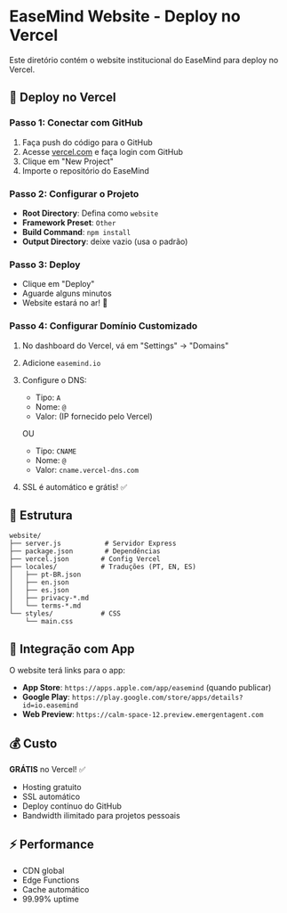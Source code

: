 # EaseMind Website - Deploy no Vercel

Este diretório contém o website institucional do EaseMind para deploy no Vercel.

## 🚀 Deploy no Vercel

### Passo 1: Conectar com GitHub
1. Faça push do código para o GitHub
2. Acesse [vercel.com](https://vercel.com) e faça login com GitHub
3. Clique em "New Project"
4. Importe o repositório do EaseMind

### Passo 2: Configurar o Projeto
- **Root Directory**: Defina como `website`
- **Framework Preset**: `Other`
- **Build Command**: `npm install`
- **Output Directory**: deixe vazio (usa o padrão)

### Passo 3: Deploy
- Clique em "Deploy"
- Aguarde alguns minutos
- Website estará no ar! 🎉

### Passo 4: Configurar Domínio Customizado
1. No dashboard do Vercel, vá em "Settings" → "Domains"
2. Adicione `easemind.io`
3. Configure o DNS:
   - Tipo: `A`
   - Nome: `@`
   - Valor: (IP fornecido pelo Vercel)
   
   OU
   
   - Tipo: `CNAME`
   - Nome: `@`
   - Valor: `cname.vercel-dns.com`

4. SSL é automático e grátis! ✅

## 📁 Estrutura

```
website/
├── server.js           # Servidor Express
├── package.json        # Dependências
├── vercel.json        # Config Vercel
├── locales/           # Traduções (PT, EN, ES)
│   ├── pt-BR.json
│   ├── en.json
│   ├── es.json
│   ├── privacy-*.md
│   └── terms-*.md
└── styles/            # CSS
    └── main.css
```

## 🔗 Integração com App

O website terá links para o app:
- **App Store**: `https://apps.apple.com/app/easemind` (quando publicar)
- **Google Play**: `https://play.google.com/store/apps/details?id=io.easemind`
- **Web Preview**: `https://calm-space-12.preview.emergentagent.com`

## 💰 Custo

**GRÁTIS** no Vercel! ✅
- Hosting gratuito
- SSL automático
- Deploy contínuo do GitHub
- Bandwidth ilimitado para projetos pessoais

## ⚡ Performance

- CDN global
- Edge Functions
- Cache automático
- 99.99% uptime
